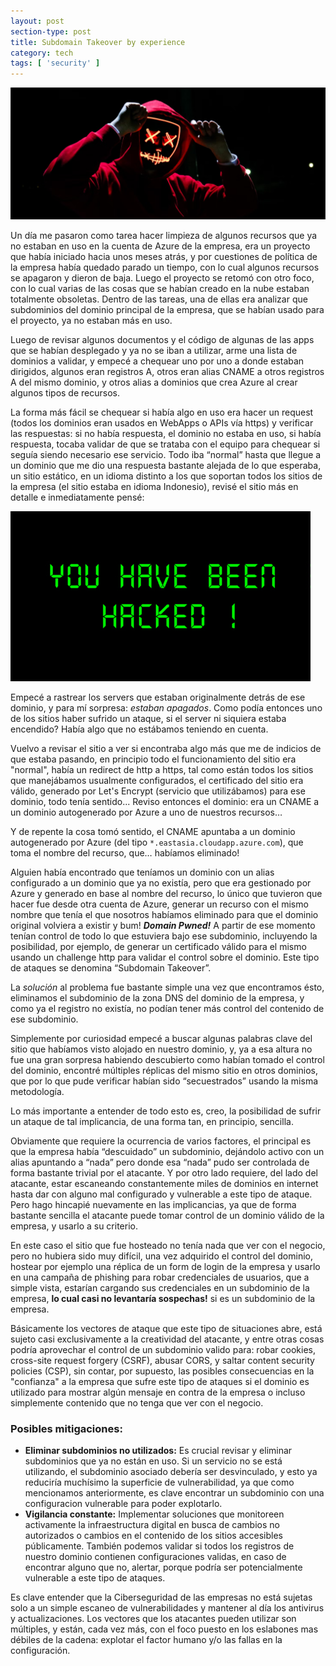 ```yaml
---
layout: post
section-type: post
title: Subdomain Takeover by experience
category: tech
tags: [ 'security' ]
---
```


![Hoodie](/img/posts/subdomain-takeover-by-experience/hoodie.png)

Un día me pasaron como tarea hacer limpieza de algunos recursos que ya no estaban en uso en la cuenta de Azure de la empresa, era un proyecto que había iniciado hacia unos meses atrás, y por cuestiones de política de la empresa había quedado parado un tiempo, con lo cual algunos recursos se apagaron y dieron de baja. Luego el proyecto se retomó con otro foco, con lo cual varias de las cosas que se habían creado en la nube estaban totalmente obsoletas. Dentro de las tareas, una de ellas era analizar que subdominios del dominio principal de la empresa, que se habían usado para el proyecto, ya no estaban más en uso.

Luego de revisar algunos documentos y el código de algunas de las apps que se habían desplegado y ya no se iban a utilizar, arme una lista de dominios a validar, y empecé a chequear uno por uno a donde estaban dirigidos, algunos eran registros A, otros eran alias CNAME a otros registros A del mismo dominio, y otros alias a dominios que crea Azure al crear algunos tipos de recursos.

La forma más fácil se chequear si había algo en uso era hacer un request (todos los dominios eran usados en WebApps o APIs vía https) y verificar las respuestas: si no había respuesta, el dominio no estaba en uso, si había respuesta, tocaba validar de que se trataba con el equipo para chequear si seguía siendo necesario ese servicio. Todo iba “normal” hasta que llegue a un dominio que me dio una respuesta bastante alejada de lo que esperaba, un sitio estático, en un idioma distinto a los que soportan todos los sitios de la empresa (el sitio estaba en idioma Indonesio), revisé el sitio más en detalle e inmediatamente pensé:

![You have been hacked](/img/posts/subdomain-takeover-by-experience/you-have-been-hacked.png)

Empecé a rastrear los servers que estaban originalmente detrás de ese dominio, y para mí sorpresa: *estaban apagados*. Como podía entonces uno de los sitios haber sufrido un ataque, si el server ni siquiera estaba encendido? Había algo que no estábamos teniendo en cuenta.

Vuelvo a revisar el sitio a ver si encontraba algo más que me de indicios de que estaba pasando, en principio todo el funcionamiento del sitio era "normal", había un redirect de http a https, tal como están todos los sitios que manejábamos usualmente configurados, el certificado del sitio era válido, generado por Let's Encrypt (servicio que utilizábamos) para ese dominio, todo tenía sentido... Reviso entonces el dominio: era un CNAME a un dominio autogenerado por Azure a uno de nuestros recursos…

Y de repente la cosa tomó sentido, el CNAME apuntaba a un dominio autogenerado por Azure (del tipo `*.eastasia.cloudapp.azure.com`), que toma el nombre del recurso, que… habíamos eliminado!

Alguien había encontrado que teníamos un dominio con un alias configurado a un dominio que ya no existía, pero que era gestionado por Azure y generado en base al nombre del recurso, lo único que tuvieron que hacer fue desde otra cuenta de Azure, generar un recurso con el mismo nombre que tenía el que nosotros habíamos eliminado para que el dominio original volviera a existir y bum! ***Domain Pwned!*** A partir de ese momento tenían control de todo lo que estuviera bajo ese subdominio, incluyendo la posibilidad, por ejemplo, de generar un certificado válido para el mismo usando un challenge http para validar el control sobre el dominio. Este tipo de ataques se denomina “Subdomain Takeover”.

La *solución* al problema fue bastante simple una vez que encontramos ésto, eliminamos el subdominio de la zona DNS del dominio de la empresa, y como ya el registro no existía, no podían tener más control del contenido de ese subdominio.

Simplemente por curiosidad empecé a buscar algunas palabras clave del sitio que habíamos visto alojado en nuestro dominio, y, ya a esa altura no fue una gran sorpresa habiendo descubierto como habían tomado el control del dominio, encontré múltiples réplicas del mismo sitio en otros dominios, que por lo que pude verificar habían sido “secuestrados” usando la misma metodología.

Lo más importante a entender de todo esto es, creo, la posibilidad de sufrir un ataque de tal implicancia, de una forma tan, en principio, sencilla.

Obviamente que requiere la ocurrencia de varios factores, el principal es que la empresa había “descuidado” un subdominio, dejándolo activo con un alias apuntando a “nada” pero donde esa “nada” pudo ser controlada de forma bastante trivial por el atacante. Y por otro lado requiere, del lado del atacante, estar escaneando constantemente miles de dominios en internet hasta dar con alguno mal configurado y vulnerable a este tipo de ataque. Pero hago hincapié nuevamente en las implicancias, ya que de forma bastante sencilla el atacante puede tomar control de un dominio válido de la empresa, y usarlo a su criterio.

En este caso el sitio que fue hosteado no tenía nada que ver con el negocio, pero no hubiera sido muy difícil, una vez adquirido el control del dominio, hostear por ejemplo una réplica de un form de login de la empresa y usarlo en una campaña de phishing para robar credenciales de usuarios, que a simple vista, estarían cargando sus credenciales en un subdominio de la empresa, **lo cual casi no levantaría sospechas!** si es un subdominio de la empresa.

Básicamente los vectores de ataque que este tipo de situaciones abre, está sujeto casi exclusivamente a la creatividad del atacante, y entre otras cosas podría aprovechar el control de un subdominio valido para: robar cookies, cross-site request forgery (CSRF), abusar CORS, y saltar content security policies (CSP), sin contar, por supuesto, las posibles consecuencias en la "confianza" a la empresa que sufre este tipo de ataques si el dominio es utilizado para mostrar algún mensaje en contra de la empresa o incluso simplemente contenido que no tenga que ver con el negocio.

### Posibles mitigaciones:

- **Eliminar subdominios no utilizados:** Es crucial revisar y eliminar subdominios que ya no están en uso. Si un servicio no se está utilizando, el subdominio asociado debería ser desvinculado, y esto ya reduciría muchísimo la superficie de vulnerabilidad, ya que como mencionamos anteriormente, es clave encontrar un subdominio con una configuracion vulnerable para poder explotarlo.
- **Vigilancia constante:** Implementar soluciones que monitoreen activamente la infraestructura digital en busca de cambios no autorizados o cambios en el contenido de los sitios accesibles públicamente. También podemos validar si todos los registros de nuestro dominio contienen configuraciones validas, en caso de encontrar alguno que no, alertar, porque podría ser potencialmente vulnerable a este tipo de ataques.

Es clave entender que la Ciberseguridad de las empresas no está sujetas solo a un simple escaneo de vulnerabilidades y mantener al día los antivirus y actualizaciones. Los vectores que los atacantes pueden utilizar son múltiples, y están, cada vez más, con el foco puesto en los eslabones mas débiles de la cadena: explotar el factor humano y/o las fallas en la configuración.
